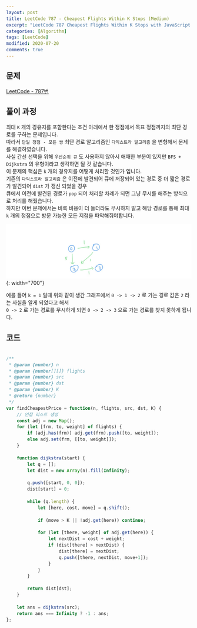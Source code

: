 ```yaml
---
layout: post
title: LeetCode 787 - Cheapest Flights Within K Stops (Medium)
excerpt: "LeetCode 787 Cheapest Flights Within K Stops with JavaScript - Javascript 코딩 테스트 대비"
categories: [Algorithm]
tags: [LeetCode]
modified: 2020-07-20
comments: true
---
```


## 문제
[LeetCode - 787번](https://leetcode.com/problems/cheapest-flights-within-k-stops/)

## 풀이 과정
최대 `K` 개의 경유지를 포함한다는 조건 아래에서 한 정점에서 목표 정점까지의 최단 경로를 구하는 문제입니다. <br>
따라서 `단일 정점 - 모든 쌍` 최단 경로 알고리즘인 `다익스트라 알고리즘` 을 변형해서 문제를 해결하였습니다. <br>
사실 간선 선택을 위해 `우선순위 큐` 도 사용하지 않아서 애매한 부분이 있지만 `BFS + Dijkstra` 의 유형이라고 생각하면 될 것 같습니다. <br>
이 문제의 핵심은 `k` 개의 경유지를 어떻게 처리할 것인가 입니다. <br>
기존의 `다익스트라 알고리즘` 은 이전에 발견되어 큐에 저장되어 있는 경로 중 더 짧은 경로가 발견되어 `dist` 가 갱신 되었을 경우 <br>
큐에서 이전에 발견된 경로가 `pop` 되어 처리할 차례가 되면 그냥 무시를 해주는 방식으로 처리를 해줬습니다. <br>
하지만 이번 문제에서는 비록 비용이 더 들더라도 무시하지 말고 해당 경로를 통해 최대 `k` 개의 정점으로 방문 가능한 모든 지점을 파악해줘야합니다. <br>

![이미지](/img/leetcode/leetcode-787.jpg){: width="700"}

예를 들어 `k = 1` 일때 위와 같이 생간 그래프에서 `0 -> 1 -> 2` 로 가는 경로 값은 `2` 라는 사실을 알게 되었다고 해서 <br>
`0 -> 2` 로 가는 경로를 무시하게 되면 `0 -> 2 -> 3` 으로 가는 경로를 찾지 못하게 됩니다. <br>



## 코드

~~~ javascript

/**
 * @param {number} n
 * @param {number[][]} flights
 * @param {number} src
 * @param {number} dst
 * @param {number} K
 * @return {number}
 */
var findCheapestPrice = function(n, flights, src, dst, K) {
    // 인접 리스트 생성
    const adj = new Map();
    for (let [frm, to, weight] of flights) {
        if (adj.has(frm)) adj.get(frm).push([to, weight]);
        else adj.set(frm, [[to, weight]]);
    }

    function dijkstra(start) {
        let q = [];
        let dist = new Array(n).fill(Infinity);

        q.push([start, 0, 0]);
        dist[start] = 0;

        while (q.length) {
            let [here, cost, move] = q.shift();

            if (move > K || !adj.get(here)) continue;

            for (let [there, weight] of adj.get(here)) {
                let nextDist = cost + weight;
                if (dist[there] > nextDist) {
                    dist[there] = nextDist;
                    q.push([there, nextDist, move+1]);
                }
            }
        }

        return dist[dst];
    }

    let ans = dijkstra(src);
    return ans === Infinity ? -1 : ans;
};

~~~
